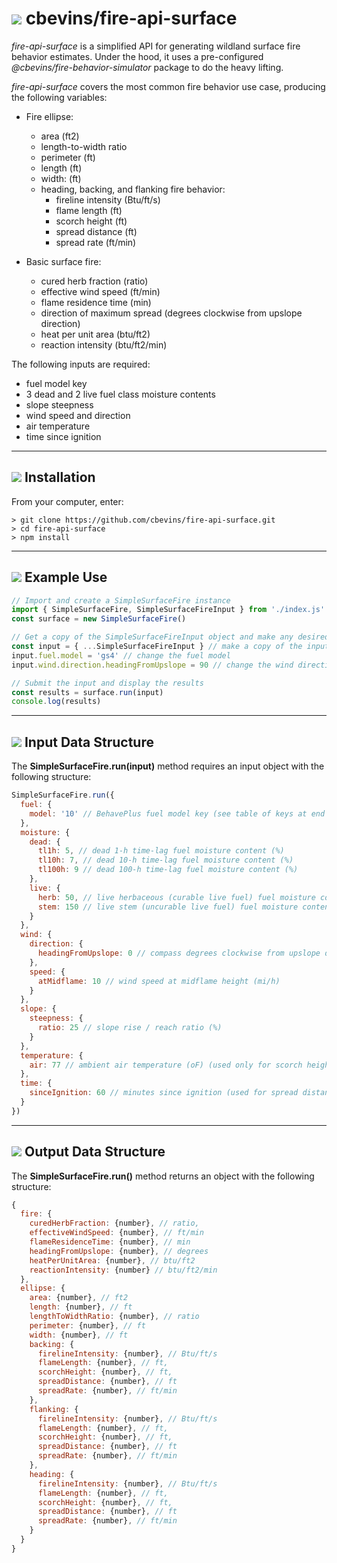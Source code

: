 # ![](favicon.png) cbevins/fire-api-surface

*fire-api-surface* is a simplified API for generating wildland surface fire behavior estimates. Under the hood, it uses a pre-configured *@cbevins/fire-behavior-simulator* package to do the heavy lifting.

*fire-api-surface* covers the most common fire behavior use case, producing the following variables:

- Fire ellipse:
  - area (ft2)
  - length-to-width ratio
  - perimeter (ft)
  - length (ft)
  - width: (ft)
  - heading, backing, and flanking fire behavior:
    - fireline intensity (Btu/ft/s)
    - flame length (ft)
    - scorch height (ft)
    - spread distance (ft)
    - spread rate (ft/min)

- Basic surface fire:
  - cured herb fraction (ratio)
  - effective wind speed (ft/min)
  - flame residence time (min)
  - direction of maximum spread (degrees clockwise from upslope direction)
  - heat per unit area (btu/ft2)
  - reaction intensity (btu/ft2/min)

The following inputs are required:
- fuel model key
- 3 dead and 2 live fuel class moisture contents
- slope steepness
- wind speed and direction
- air temperature
- time since ignition

---

## ![](favicon.png) Installation

From your computer, enter:
```
> git clone https://github.com/cbevins/fire-api-surface.git
> cd fire-api-surface
> npm install
```

---

## ![](favicon.png) Example Use

```js
// Import and create a SimpleSurfaceFire instance
import { SimpleSurfaceFire, SimpleSurfaceFireInput } from './index.js'
const surface = new SimpleSurfaceFire()

// Get a copy of the SimpleSurfaceFireInput object and make any desired changes
const input = { ...SimpleSurfaceFireInput } // make a copy of the input object
input.fuel.model = 'gs4' // change the fuel model
input.wind.direction.headingFromUpslope = 90 // change the wind direction

// Submit the input and display the results
const results = surface.run(input)
console.log(results)
```
---

## ![](favicon.png) Input Data Structure

The **SimpleSurfaceFire.run(input)** method requires an input object with the following structure:

```js
SimpleSurfaceFire.run({
  fuel: {
    model: '10' // BehavePlus fuel model key (see table of keys at end of this file)
  },
  moisture: {
    dead: {
      tl1h: 5, // dead 1-h time-lag fuel moisture content (%)
      tl10h: 7, // dead 10-h time-lag fuel moisture content (%)
      tl100h: 9 // dead 100-h time-lag fuel moisture content (%)
    },
    live: {
      herb: 50, // live herbaceous (curable live fuel) fuel moisture content (%)
      stem: 150 // live stem (uncurable live fuel) fuel moisture content (%)
    }
  },
  wind: {
    direction: {
      headingFromUpslope: 0 // compass degrees clockwise from upslope direction
    },
    speed: {
      atMidflame: 10 // wind speed at midflame height (mi/h)
    }
  },
  slope: {
    steepness: {
      ratio: 25 // slope rise / reach ratio (%)
    }
  },
  temperature: {
    air: 77 // ambient air temperature (oF) (used only for scorch height calculation)
  },
  time: {
    sinceIgnition: 60 // minutes since ignition (used for spread distances and area)
  }
})
```

---

## ![](favicon.png) Output Data Structure

The **SimpleSurfaceFire.run()** method returns an object with the following structure:

```js
{
  fire: {
    curedHerbFraction: {number}, // ratio,
    effectiveWindSpeed: {number}, // ft/min
    flameResidenceTime: {number}, // min
    headingFromUpslope: {number}, // degrees
    heatPerUnitArea: {number}, // btu/ft2
    reactionIntensity: {number} // btu/ft2/min
  },
  ellipse: {
    area: {number}, // ft2
    length: {number}, // ft
    lengthToWidthRatio: {number}, // ratio
    perimeter: {number}, // ft
    width: {number}, // ft
    backing: {
      firelineIntensity: {number}, // Btu/ft/s
      flameLength: {number}, // ft,
      scorchHeight: {number}, // ft,
      spreadDistance: {number}, // ft
      spreadRate: {number}, // ft/min
    },
    flanking: {
      firelineIntensity: {number}, // Btu/ft/s
      flameLength: {number}, // ft,
      scorchHeight: {number}, // ft,
      spreadDistance: {number}, // ft
      spreadRate: {number}, // ft/min
    },
    heading: {
      firelineIntensity: {number}, // Btu/ft/s
      flameLength: {number}, // ft,
      scorchHeight: {number}, // ft,
      spreadDistance: {number}, // ft
      spreadRate: {number}, // ft/min
    }
  }
}
```